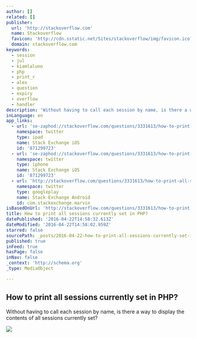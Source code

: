 ```yaml
---
author: []
related: []
publisher:
  url: 'http://stackoverflow.com'
  name: Stackoverflow
  favicon: 'http://cdn.sstatic.net/Sites/stackoverflow/img/favicon.ico?v=4f32ecc8f43d'
  domain: stackoverflow.com
keywords:
  - session
  - jul
  - kiamlaluno
  - php
  - print_r
  - alex
  - question
  - expiry
  - overflow
  - handler
description: 'Without having to call each session by name, is there a way to display the contents of all sessions currently set?'
inLanguage: en
app_links:
  - url: 'se-zaphod://stackoverflow.com/questions/3331613/how-to-print-all-sessions-currently-set-in-php'
    namespace: twitter
    type: ipad
    name: Stack Exchange iOS
    id: '871299723'
  - url: 'se-zaphod://stackoverflow.com/questions/3331613/how-to-print-all-sessions-currently-set-in-php'
    namespace: twitter
    type: iphone
    name: Stack Exchange iOS
    id: '871299723'
  - url: 'http://stackoverflow.com/questions/3331613/how-to-print-all-sessions-currently-set-in-php'
    namespace: twitter
    type: googleplay
    name: Stack Exchange Android
    id: com.stackexchange.marvin
isBasedOnUrl: 'http://stackoverflow.com/questions/3331613/how-to-print-all-sessions-currently-set-in-php'
title: How to print all sessions currently set in PHP?
datePublished: '2016-04-22T14:58:32.613Z'
dateModified: '2016-04-22T14:58:02.959Z'
starred: false
sourcePath: _posts/2016-04-22-how-to-print-all-sessions-currently-set-in-php.md
published: true
inFeed: true
hasPage: false
inNav: false
_context: 'http://schema.org'
_type: MediaObject

---
```

<article style=""><h1>How to print all sessions currently set in PHP?</h1><p>Without having to call each session by name, is there a way to display the contents of all sessions currently set?</p><img src="http://cdn.sstatic.net/Sites/stackoverflow/img/apple-touch-icon@2.png?v=73d79a89bded&amp;a" /></article>